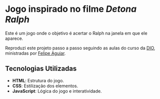 # Jogo inspirado no filme *Detona Ralph*

Este é um jogo onde o objetivo é acertar o Ralph na janela em que ele aparece. 

Reproduzi este projeto passo a passo seguindo as aulas do curso da [DIO](https://github.com/digitalinnovationone), ministradas por [Felipe Aguiar](https://github.com/felipeAguiarCode).

## Tecnologias Utilizadas

- **HTML**: Estrutura do jogo.
- **CSS**: Estilização dos elementos.
- **JavaScript**: Lógica do jogo e interatividade.